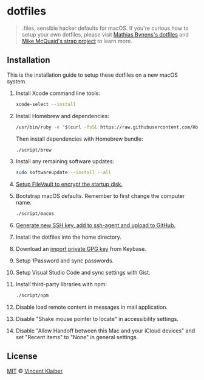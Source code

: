 # dotfiles

> .files, sensible hacker defaults for macOS. If you're curious how to setup your own dotfiles, please visit [Mathias Bynens's dotfiles](https://github.com/mathiasbynens/dotfiles) and [Mike McQuaid's strap project](https://github.com/mikemcquaid/strap) to learn more.

## Installation

This is the installation guide to setup these dotfiles on a new macOS system.

1. Install Xcode command line tools:

    ```sh
    xcode-select --install
    ```

1. Install Homebrew and dependencies:

    ```sh
    /usr/bin/ruby -e "$(curl -fsSL https://raw.githubusercontent.com/Homebrew/install/master/install)"
    ```
  
    Then install dependencies with Homebrew bundle:
    
    ```sh
    ./script/brew
    ```

1. Install any remaining software updates:
  
    ```sh
    sudo softwareupdate --install --all
    ```
  
1. [Setup FileVault to encrypt the startup disk.](https://support.apple.com/en-us/HT204837)
  
1. Bootstrap macOS defaults. Remember to first change the computer name.
  
    ```sh
    ./script/macos
    ```

1. [Generate new SSH key, add to ssh-agent and upload to GitHub.](https://help.github.com/en/github/authenticating-to-github/generating-a-new-ssh-key-and-adding-it-to-the-ssh-agent)

1. Install the dotfiles into the home directory.

1. Download an [import private GPG key](https://www.keybits.net/post/import-keybase-private-key) from Keybase.

1. Setup 1Password and sync passwords.

1. Setup Visual Studio Code and sync settings with Gist.

1. Install third-party libraries with npm:

    ```sh
    ./script/npm
    ```

1. Disable load remote content in messages in mail application.

1. Disable "Shake mouse pointer to locate" in accessibility settings.

1. Disable "Allow Handoff between this Mac and your iCloud devices" and set "Recent items" to "None" in general settings.

## License

[MIT](LICENSE) © [Vincent Klaiber](https://vinkla.dev/)
